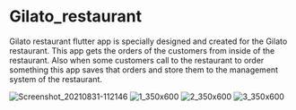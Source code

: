 # Gilato_restaurant
Gilato restaurant flutter app is specially designed and created for the Gilato restaurant. This app gets the orders of the customers from inside of the restaurant. Also when some customers call to the restaurant to order something this app saves that orders and store them to the management system of the restaurant.
 
![Screenshot_20210831-112146](https://user-images.githubusercontent.com/77102797/160226869-1e21edf1-36b2-4076-bf7e-d266f29b3f58.jpg)  ![1_350x600](https://user-images.githubusercontent.com/77102797/160226914-a4d8e1e8-fde8-49b3-8283-82f76f13ec4c.jpg)  ![2_350x600](https://user-images.githubusercontent.com/77102797/160226954-24a51eb1-12da-4464-abab-5526f4d270da.jpg)  ![3_350x600](https://user-images.githubusercontent.com/77102797/160226984-7fd63ebc-0959-4abe-b9d5-9a550ed8579d.jpg)

